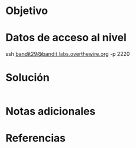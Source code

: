 # Objetivo

# Datos de acceso al nivel
ssh bandit29@bandit.labs.overthewire.org -p 2220


# Solución
```

```

# Notas adicionales
 

# Referencias